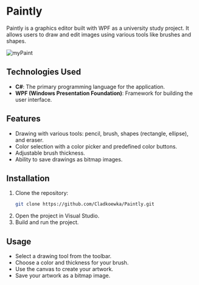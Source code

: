 # Paintly

Paintly is a graphics editor built with WPF as a university study project. It allows users to draw and edit images using various tools like brushes and shapes.

![myPaint](https://github.com/user-attachments/assets/16871a2e-7db6-4302-a9d2-7faded599ec1)


## Technologies Used

- **C#**: The primary programming language for the application.
- **WPF (Windows Presentation Foundation)**: Framework for building the user interface.

## Features

- Drawing with various tools: pencil, brush, shapes (rectangle, ellipse), and eraser.
- Color selection with a color picker and predefined color buttons.
- Adjustable brush thickness.
- Ability to save drawings as bitmap images.

## Installation

1. Clone the repository:
   ```bash
   git clone https://github.com/Cladkoewka/Paintly.git
2. Open the project in Visual Studio.
3. Build and run the project.

## Usage
- Select a drawing tool from the toolbar.
- Choose a color and thickness for your brush.
- Use the canvas to create your artwork.
- Save your artwork as a bitmap image.
